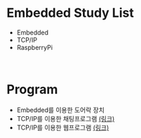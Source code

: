 # Embedded Study List
- Embedded 
- TCP/IP      
- RaspberryPi

<br/>

# Program
- Embedded를 이용한 도어락 장치
- TCP/IP를 이용한 채팅프로그램 [(링크)](https://github.com/Eilison98/Embedded/tree/main/Program/TCP_IP_ChattingProgram)
- TCP/IP를 이용한 웹프로그램 [(링크)](https://github.com/Eilison98/Embedded/tree/main/Program/TCP_IP_WebPage#program)

<br/>
